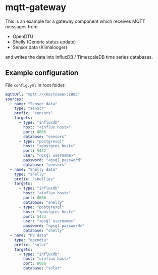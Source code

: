 # mqtt-gateway

This is an example for a gateway component which receives MQTT messages from 
* OpenDTU
* Shelly (Generic status update)
* Sensor data (Klimalooger)

and writes the data into InfluxDB / TimescaleDB time series databases.

## Example configuration

File `config.yml` in root folder:

```yaml
mqttUrl: "mqtt://<hostname>:1883"
sources:
  - name: "Sensor data"
    type: "sensor"
    prefix: "sensors"
    targets:
      - type: "influxdb"
        host: "<influx host>"
        port: 8086
        database: "sensors"
      - type: "postgresql"
        host: "<postgres host>"
        port: 5432
        user: "<psql username>"
        password: "<psql password"
        database: "sensors"
  - name: "Shelly data"
    type: "shelly"
    prefix: "shellies"
    targets:
      - type: "influxdb"
        host: "<influx host>"
        port: 8086
        database: "shelly"
      - type: "postgresql"
        host: "<postgres host>"
        port: 5433
        user: "<psql username>"
        password: "<psql password>"
        database: "shelly"
  - name: "PV data"
    type: "opendtu"
    prefix: "solar"
    targets:
      - type: "influxdb"
        host: "<influx host>"
        port: 8086
        database: "solar"

```